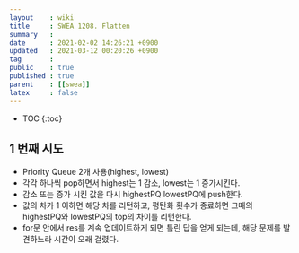```yaml
---
layout    : wiki
title     : SWEA 1208. Flatten
summary   : 
date      : 2021-02-02 14:26:21 +0900
updated   : 2021-03-12 00:20:26 +0900
tag       : 
public    : true
published : true
parent    : [[swea]]
latex     : false
---
```

* TOC
{:toc}

## 1 번째 시도
- Priority Queue 2개 사용(highest, lowest)
- 각각 하나씩 pop하면서 highest는 1 감소, lowest는 1 증가시킨다.
- 감소 또는 증가 시킨 값을 다시 highestPQ lowestPQ에 push한다.
- 값의 차가 1 이하면 해당 차를 리턴하고, 평탄화 횟수가 종료하면 그때의 highestPQ와 lowestPQ의 top의 차이를 리턴한다.
- for문 안에서 res를 계속 업데이트하게 되면 틀린 답을 얻게 되는데, 해당 문제를 발견하느라 시간이 오래 걸렸다.
